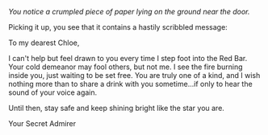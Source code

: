 *You notice a crumpled piece of paper lying on the ground near the door.*

Picking it up, you see that it contains a hastily scribbled message:

To my dearest Chloe,

I can't help but feel drawn to you every time I step foot into the Red Bar. Your cold demeanor may fool others, but not me. I see the fire burning inside you, just waiting to be set free. You are truly one of a kind, and I wish nothing more than to share a drink with you sometime...if only to hear the sound of your voice again.

Until then, stay safe and keep shining bright like the star you are.

Your Secret Admirer
